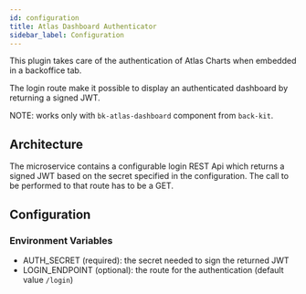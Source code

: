 ```yaml
---
id: configuration
title: Atlas Dashboard Authenticator
sidebar_label: Configuration
---
```

This plugin takes care of the authentication of Atlas Charts when embedded in a backoffice tab. 

The login route make it possible to display an authenticated dashboard by returning a signed JWT.

NOTE: works only with `bk-atlas-dashboard` component from `back-kit`.

## Architecture

The microservice contains a configurable login REST Api which returns a signed JWT based on the secret specified in the configuration. The call to be performed to that route has to be a GET.

## Configuration

### Environment Variables

* AUTH_SECRET (required): the secret needed to sign the returned JWT
* LOGIN_ENDPOINT (optional): the route for the authentication (default value `/login`)
